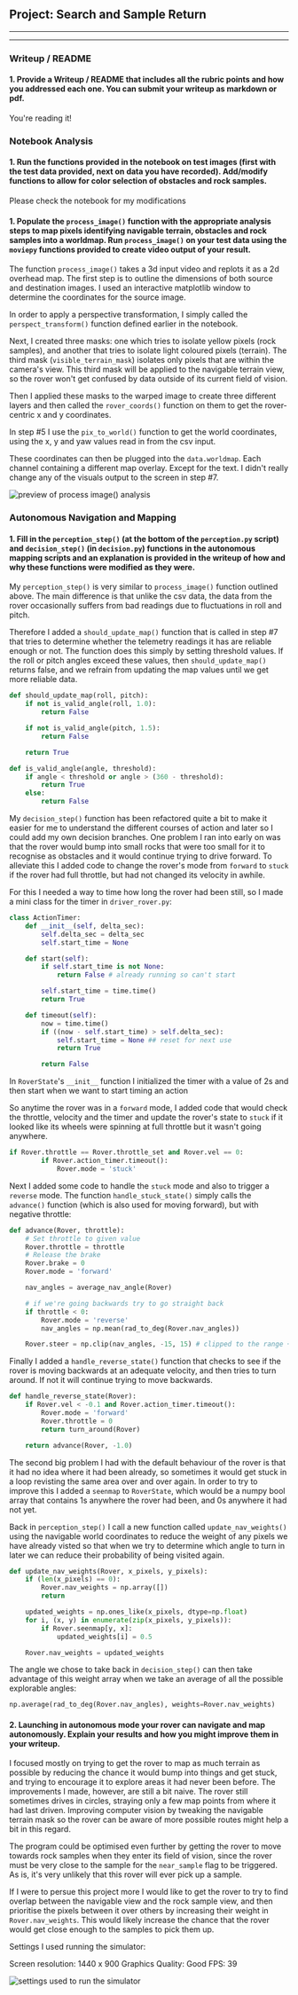 ## Project: Search and Sample Return

---

[//]: # (Image References)

[image1]: ./misc/rover_image.jpg
[image2]: ./calibration_images/example_grid1.jpg
[image3]: ./calibration_images/example_rock1.jpg
[image4]: ./output/test_mapping_output_preview.png
[image5]: ./misc/graphics_quality.png

---
### Writeup / README

#### 1. Provide a Writeup / README that includes all the rubric points and how you addressed each one.  You can submit your writeup as markdown or pdf.

You're reading it!

### Notebook Analysis
#### 1. Run the functions provided in the notebook on test images (first with the test data provided, next on data you have recorded). Add/modify functions to allow for color selection of obstacles and rock samples.

Please check the notebook for my modifications

#### 1. Populate the `process_image()` function with the appropriate analysis steps to map pixels identifying navigable terrain, obstacles and rock samples into a worldmap.  Run `process_image()` on your test data using the `moviepy` functions provided to create video output of your result.

The function `process_image()` takes a 3d input video and replots it as a 2d overhead map.
The first step is to outline the dimensions of both source and destination images. I used an interactive matplotlib window to determine the coordinates for the source image.

In order to apply a perspective transformation, I simply called the `perspect_transform()` function defined earlier in the notebook.

Next, I created three masks: one which tries to isolate yellow pixels (rock samples), and another that tries to isolate light coloured pixels (terrain).
The third mask (`visible_terrain_mask`) isolates only pixels that are within the camera's view. This third mask will be applied to the navigable terrain view, so the rover won't get confused by data outside of its current field of vision.

Then I applied these masks to the warped image to create three different layers and then called the `rover_coords()` function on them to get the rover-centric x and y coordinates.

In step #5 I use the `pix_to_world()` function to get the world coordinates, using the x, y and yaw values read in from the csv input.

These coordinates can then be plugged into the `data.worldmap`. Each channel containing a different map overlay.
Except for the text. I didn't really change any of the visuals output to the screen in step #7.

![preview of process image() analysis][image4]

### Autonomous Navigation and Mapping

#### 1. Fill in the `perception_step()` (at the bottom of the `perception.py` script) and `decision_step()` (in `decision.py`) functions in the autonomous mapping scripts and an explanation is provided in the writeup of how and why these functions were modified as they were.

My `perception_step()` is very similar to `process_image()` function outlined above. The main difference is that unlike the csv data, the data from the rover occasionally suffers from bad readings due to fluctuations in roll and pitch.

Therefore I added a `should_update_map()` function that is called in step #7 that tries to determine whether the telemetry readings it has are reliable enough or not. The function does this simply by setting threshold values. If the roll or pitch angles exceed these values, then `should_update_map()` returns false, and we refrain from updating the map values until we get more reliable data.

```python
def should_update_map(roll, pitch):
    if not is_valid_angle(roll, 1.0):
        return False

    if not is_valid_angle(pitch, 1.5):
        return False

    return True

def is_valid_angle(angle, threshold):
    if angle < threshold or angle > (360 - threshold):
        return True
    else:
        return False
```

My `decision_step()` function has been refactored quite a bit to make it easier for me to understand the different courses of action and later so I could add my own decision branches.
One problem I ran into early on was that the rover would bump into small rocks that were too small for it to recognise as obstacles and it would continue trying to drive forward. To alleviate this I added code to change the rover's mode from `forward` to `stuck` if the rover had full throttle, but had not changed its velocity in awhile.

For this I needed a way to time how long the rover had been still, so I made a mini class for the timer in `driver_rover.py`:

```python
class ActionTimer:
    def __init__(self, delta_sec):
        self.delta_sec = delta_sec
        self.start_time = None

    def start(self):
        if self.start_time is not None:
            return False # already running so can't start

        self.start_time = time.time()
        return True

    def timeout(self):
        now = time.time()
        if ((now - self.start_time) > self.delta_sec):
            self.start_time = None ## reset for next use
            return True

        return False
```

In `RoverState`'s `__init__` function I initialized the timer with a value of 2s and then start when we want to start timing an action 

So anytime the rover was in a `forward` mode, I added code that would check the throttle, velocity and the timer and update the rover's state to `stuck` if it looked like its wheels were spinning at full throttle but it wasn't going anywhere.

```python
if Rover.throttle == Rover.throttle_set and Rover.vel == 0:
        if Rover.action_timer.timeout():
            Rover.mode = 'stuck'
```

Next I added some code to handle the `stuck` mode and also to trigger a `reverse` mode. The function `handle_stuck_state()` simply calls the `advance()` function (which is also used for moving forward), but with negative throttle:

```python
def advance(Rover, throttle):
    # Set throttle to given value
    Rover.throttle = throttle
    # Release the brake
    Rover.brake = 0
    Rover.mode = 'forward'

    nav_angles = average_nav_angle(Rover)

    # if we're going backwards try to go straight back
    if throttle < 0:
        Rover.mode = 'reverse'
        nav_angles = np.mean(rad_to_deg(Rover.nav_angles))

    Rover.steer = np.clip(nav_angles, -15, 15) # clipped to the range +/- 15
```

Finally I added a `handle_reverse_state()` function that checks to see if the rover is moving backwards at an adequate velocity, and then tries to turn around. If not it will continue trying to move backwards.

```python
def handle_reverse_state(Rover):
    if Rover.vel < -0.1 and Rover.action_timer.timeout():
        Rover.mode = 'forward'
        Rover.throttle = 0
        return turn_around(Rover)

    return advance(Rover, -1.0)
```

The second big problem I had with the default behaviour of the rover is that it had no idea where it had been already, so sometimes it would get stuck in a loop revisting the same area over and over again.
In order to try to improve this I added a `seenmap` to `RoverState`, which would be a numpy bool array that contains 1s anywhere the rover had been, and 0s anywhere it had not yet.

Back in `perception_step()` I call a new function called `update_nav_weights()` using the navigable world coordinates to reduce the weight of any pixels we have already visted so that when we try to determine which angle to turn in later we can reduce their probability of being visited again.

```python
def update_nav_weights(Rover, x_pixels, y_pixels):
    if (len(x_pixels) == 0):
        Rover.nav_weights = np.array([])
        return

    updated_weights = np.ones_like(x_pixels, dtype=np.float)
    for i, (x, y) in enumerate(zip(x_pixels, y_pixels)):
        if Rover.seenmap[y, x]:
            updated_weights[i] = 0.5

    Rover.nav_weights = updated_weights
```

The angle we chose to take back in `decision_step()` can then take advantage of this weight array when we take an average of all the possible explorable angles:

```python
np.average(rad_to_deg(Rover.nav_angles), weights=Rover.nav_weights)
```

#### 2. Launching in autonomous mode your rover can navigate and map autonomously.  Explain your results and how you might improve them in your writeup.

I focused mostly on trying to get the rover to map as much terrain as possible by reducing the chance it would bump into things and get stuck, and trying to encourage it to explore areas it had never been before.
The improvements I made, however, are still a bit naive. The rover still sometimes drives in circles, straying only a few map points from where it had last driven. Improving computer vision by tweaking the navigable terrain mask so the rover can be aware of more possible routes might help a bit in this regard.

The program could be optimised even further by getting the rover to move towards rock samples when they enter its field of vision, since the rover must be very close to the sample for the `near_sample` flag to be triggered. As is, it's very unlikely that this rover will ever pick up a sample.

If I were to persue this project more I would like to get the rover to try to find overlap between the navigable view and the rock sample view, and then prioritise the pixels between it over others by increasing their weight in `Rover.nav_weights`. This would likely increase the chance that the rover would get close enough to the samples to pick them up.

Settings I used running the simulator:

Screen resolution: 1440 x 900
Graphics Quality: Good
FPS: 39

![settings used to run the simulator][image5]
